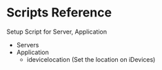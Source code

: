 # Scripts Reference
Setup Script for Server, Application

- Servers
- Application
  * idevicelocation (Set the location on iDevices)

